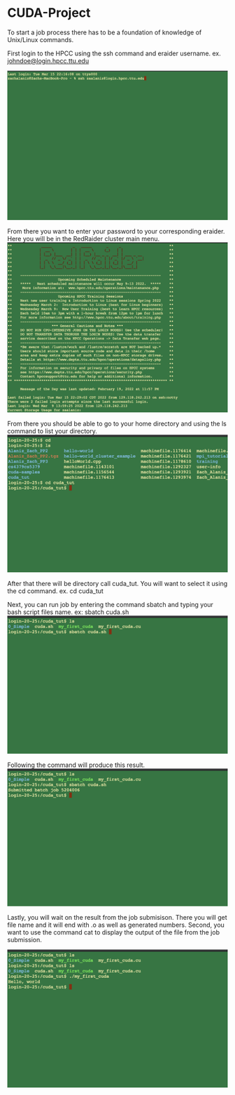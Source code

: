 # CUDA-Project

To start a job process there has to be a foundation of knowledge of Unix/Linux commands. 

First login to the HPCC using the ssh command and eraider username. ex. johndoe@login.hpcc.ttu.edu

![login](https://github.com/Man-on-thoughts/CUDA-Project/blob/main/github%20images/login.png)


From there you want to enter your password to your corresponding eraider. 
Here you will be in the RedRaider cluster main menu.
![menu](https://github.com/Man-on-thoughts/CUDA-Project/blob/main/github%20images/redraidermenu.png)

From there you should be able to go to your home directory and using the ls command to list your directory.
![menu](https://github.com/Man-on-thoughts/CUDA-Project/blob/main/github%20images/homedirectory.png)

After that there will be directory call cuda_tut. You will want to select it using the cd command. ex. cd cuda_tut

Next, you can run job by entering the command sbatch and typing your bash script files name. ex: sbatch cuda.sh
![menu](https://github.com/Man-on-thoughts/CUDA-Project/blob/main/github%20images/cudatutorial.png)

Following the command will produce this result.
![menu](https://github.com/Man-on-thoughts/CUDA-Project/blob/main/github%20images/jobsubmission.png)


Lastly, you will wait on the result from the job submisison. There you will get file name and it will end with .o as well as generated numbers. 
Second, you want to use the command cat to display the output of the file from the job submission.

![menu](https://github.com/Man-on-thoughts/CUDA-Project/blob/main/github%20images/result.png)


